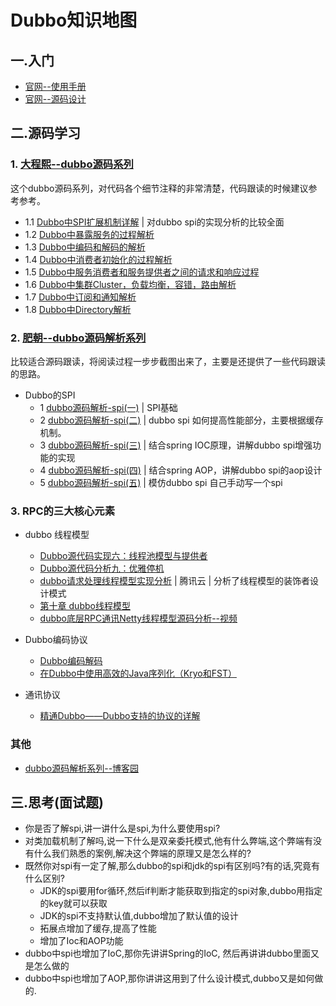 # Dubbo知识地图
## 一.入门
 - [官网--使用手册](https://dubbo.gitbooks.io/dubbo-user-book/)
 - [官网--源码设计](http://dubbo.apache.org/books/dubbo-dev-book/)

## 二.源码学习
### 1. [大程熙--dubbo源码系列](http://cxis.me/categories/dubbo/)
这个dubbo源码系列，对代码各个细节注释的非常清楚，代码跟读的时候建议参考参考。

 - 1.1 [Dubbo中SPI扩展机制详解](http://cxis.me/2017/02/18/Dubbo中SPI扩展机制详解/) | 对dubbo spi的实现分析的比较全面
 - 1.2 [Dubbo中暴露服务的过程解析](http://cxis.me/2017/02/19/Dubbo中暴露服务的过程解析/)
 - 1.3 [Dubbo中编码和解码的解析](http://cxis.me/2017/03/19/Dubbo中编码和解码的解析/)
 - 1.4 [Dubbo中消费者初始化的过程解析](http://cxis.me/2017/03/21/Dubbo中消费者初始化的过程解析/)
 - 1.5 [Dubbo中服务消费者和服务提供者之间的请求和响应过程](http://cxis.me/2017/03/21/Dubbo中服务消费者和服务提供者之间的请求和响应过程/)
 - 1.6 [Dubbo中集群Cluster，负载均衡，容错，路由解析](http://cxis.me/2017/03/26/Dubbo中集群Cluster，负载均衡，容错，路由解析/)
 - 1.7 [Dubbo中订阅和通知解析](http://cxis.me/2017/04/02/Dubbo中订阅和通知解析/)
 - 1.8 [Dubbo中Directory解析](http://cxis.me/2017/04/02/Dubbo中Directory解析/)
 

### 2. [肥朝--dubbo源码解析系列](https://www.jianshu.com/nb/6137390) 
比较适合源码跟读，将阅读过程一步步截图出来了，主要是还提供了一些代码跟读的思路。

 - Dubbo的SPI
    - 1 [dubbo源码解析-spi(一)](https://www.jianshu.com/p/99f568df0f05) | SPI基础
    - 2 [dubbo源码解析-spi(二)](https://www.jianshu.com/p/e7446cdc7161) | dubbo spi 如何提高性能部分，主要根据缓存机制。
    - 3 [dubbo源码解析-spi(三)](https://www.jianshu.com/p/718acbda838c) | 结合spring IOC原理，讲解dubbo spi增强功能的实现
    - 4 [dubbo源码解析-spi(四)](https://www.jianshu.com/p/dba4447e5dc5) | 结合spring AOP，讲解dubbo spi的aop设计
    - 5 [dubbo源码解析-spi(五)](https://www.jianshu.com/p/27dc92362de4) | 模仿dubbo spi 自己手动写一个spi

### 3. RPC的三大核心元素
- dubbo 线程模型
    - [Dubbo源代码实现六：线程池模型与提供者](https://blog.csdn.net/manzhizhen/article/details/73436619)  
    - [Dubbo源代码分析九：优雅停机](https://blog.csdn.net/manzhizhen/article/details/78756370)
    - [dubbo请求处理线程模型实现分析](https://cloud.tencent.com/developer/article/1109467) | 腾讯云 | 分析了线程模型的装饰者设计模式
    - [第十章 dubbo线程模型](https://www.cnblogs.com/java-zhao/p/7822766.html)
    - [dubbo底层RPC通讯Netty线程模型源码分析--视频](https://www.bilibili.com/video/av20698482/)
    
- Dubbo编码协议
    - [Dubbo编码解码](https://www.jianshu.com/p/608195a1767a) 
    - [在Dubbo中使用高效的Java序列化（Kryo和FST）](https://dangdangdotcom.github.io/dubbox/serialization.html)  

- 通讯协议
    - [精通Dubbo——Dubbo支持的协议的详解](https://blog.csdn.net/fuyuwei2015/article/details/72848310)
    

### 其他
- [dubbo源码解析系列--博客园](http://www.cnblogs.com/java-zhao/category/1090034.html)


 
## 三.思考(面试题)
- 你是否了解spi,讲一讲什么是spi,为什么要使用spi?
- 对类加载机制了解吗,说一下什么是双亲委托模式,他有什么弊端,这个弊端有没有什么我们熟悉的案例,解决这个弊端的原理又是怎么样的?
- 既然你对spi有一定了解,那么dubbo的spi和jdk的spi有区别吗?有的话,究竟有什么区别?
   - JDK的spi要用for循环,然后if判断才能获取到指定的spi对象,dubbo用指定的key就可以获取 
   - JDK的spi不支持默认值,dubbo增加了默认值的设计  
   - 拓展点增加了缓存,提高了性能
   - 增加了Ioc和AOP功能
- dubbo中spi也增加了IoC,那你先讲讲Spring的IoC, 然后再讲讲dubbo里面又是怎么做的
- dubbo中spi也增加了AOP,那你讲讲这用到了什么设计模式,dubbo又是如何做的.
   



